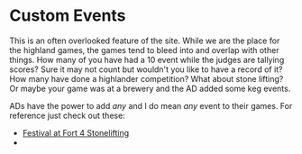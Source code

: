 # Custom Events

This is an often overlooked feature of the site. While we are the place for the highland games, the games tend to bleed into and overlap with other things. How many of you have had a 10 event while the judges are tallying scores? Sure it may not count but wouldn't you like to have a record of it? How many have done a highlander competition? What about stone lifting? Or maybe your game was at a brewery and the AD added some keg events.

ADs have the power to add *any* and I do mean *any* event to their games. For reference just check out these:
- [Festival at Fort 4 Stonelifting](https://heavyathlete.com/game/5769/)
- 